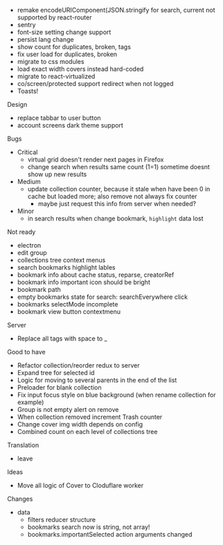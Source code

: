 - remake encodeURIComponent(JSON.stringify for search, current not supported by react-router
- sentry
- font-size setting change support
- persist lang change
- show count for duplicates, broken, tags
- fix user load for duplicates, broken
- migrate to css modules
- load exact width covers instead hard-coded
- migrate to react-virtualized
- co/screen/protected support redirect when not logged
- Toasts!

Design
- replace tabbar to user button
- account screens dark theme support

Bugs
- Critical
    - virtual grid doesn't render next pages in Firefox
    - change search when results same count (1=1) sometime doesnt show up new results
- Medium
    - update collection counter, because it stale when have been 0 in cache but loaded more; also remove not always fix counter
        - maybe just request this info from server when needed?
- Minor
    - in search results when change bookmark, `highlight` data lost

Not ready
- electron
- edit group
- collections tree context menus
- search bookmarks highlight lables
- bookmark info about cache status, reparse, creatorRef
- bookmark info important icon should be bright
- bookmark path
- empty bookmarks state for search: searchEverywhere click
- bookmarks selectMode incomplete
- bookmark view button contextmenu

Server
- Replace all tags with space to _

Good to have
- Refactor collection/reorder redux to server
- Expand tree for selected id
- Logic for moving to several parents in the end of the list
- Preloader for blank collection
- Fix input focus style on blue background (when rename collection for example)
- Group is not empty alert on remove
- When collection removed increment Trash counter
- Change cover img width depends on config
- Combined count on each level of collections tree

Translation
- leave

Ideas
- Move all logic of Cover to Cloduflare worker


Changes
- data
    - filters reducer structure
    - bookmarks search now is string, not array!
    - bookmarks.importantSelected action arguments changed